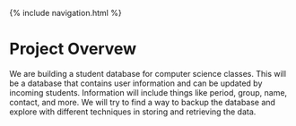 {% include navigation.html %}

# Project Overvew

We are building a student database for computer science classes. This will be a database that contains user information and can be updated by incoming students. Information will include things like period, group, name, contact, and more. We will try to find a way to backup the database and explore with different techniques in storing and retrieving the data.
